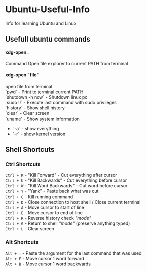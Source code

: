 # Ubuntu-Useful-Info
Info for learning Ubuntu and Linux
<h2>
Usefull ubuntu commands
</h2>
  
<h4>xdg-open .</h4>Command Open file explorer to current PATH from terminal
<h4>xdg-open "file"</h4>open file from terminal<br>
`pwd` - Print to terminal current PATH<br>
`shutdown -h now` - Shutdown linux pc<br>
`sudo !!` - Execute last command with sudo privileges<br>
`history` - Show shell history<br>
`clear` - Clear screen<br>
`uname` - Show system information
<ul>
  <li> `-a` - show everything</li>
  <li> `-r` - show kernel version</li>
</ul> 

<h2>Shell Shortcuts</h2>
<h3>Ctrl Shortcuts</h3>

`Ctrl + K` - "Kill Forward" - Cut everything after cursor<br>
`Ctrl + U` - "Kill Backwards" - Cut everything before cursor<br>
`Ctrl + W` - "Kill Word Backwards" - Cut word before cursor<br>
`Ctrl + Y` - "Yank" - Paste back what was cut<br>
`Ctrl + C` - Kill running command<br>
`Ctrl + D` - Close connection to host shell / Close current terminal<br>
`Ctrl + A` - Move cursor to start of line<br>
`Ctrl + E` - Move cursor to end of line<br>
`Ctrl + R` - Reverse history check <i>"mode"</i><br>
`Ctrl + G` - Return to shell <i>"mode"</i> (preserve anything typed)<br>
`Ctrl + L` - Clear screen<br>

<h3>Alt Shortcuts</h3>

`Alt + .` - Paste the argument for the last command that was used<br>
`Alt + F` - Move cursor 1 word forward<br>
`Alt + B` - Move cursor 1 word backwards<br>
